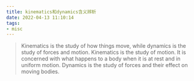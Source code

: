 ```yaml
---
title: kinematics和dynamics含义辨析
date: 2022-04-13 11:10:14
tags:
- misc
---
```

> Kinematics is the study of how things move, while dynamics is the study of forces and motion. Kinematics is the study of motion. It is concerned with what happens to a body when it is at rest and in uniform motion. Dynamics is the study of forces and their effect on moving bodies.

